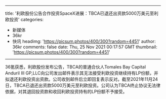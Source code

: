 
---
title: '利欧股份公告合作投资SpaceX进展：TBCA已退还出资款5000万美元至利欧投资'
categories: 
 - 新媒体
 - 36kr
 - 快讯
headimg: 'https://picsum.photos/400/300?random=4451'
author: 36kr
comments: false
date: Thu, 25 Nov 2021 00:17:57 GMT
thumbnail: 'https://picsum.photos/400/300?random=4451'
---

<div>   
36氪获悉，利欧股份发布公告，TBCA的普通合伙人Tomales Bay Capital Anduril III GP,LLC向公司发出邮件表示其无法接受利欧投资继续持有LP份额，并拟退还利欧投资出资款。公司收到邮件后立即回复表示反对。截至2021年11月24日，TBCA已退还出资款5000万美元至利欧投资。公司认为TBCA终止协议无法律依据，对其退回投资款和收回利欧投资持有的LP份额不予接受。  
</div>
            